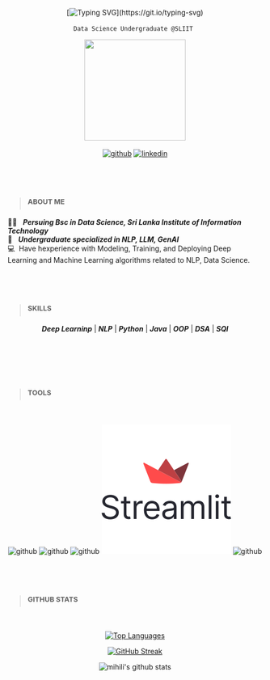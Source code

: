 <div align=center>

[![Typing SVG](https://readme-typing-svg.herokuapp.com?font=Fira+Code&pause=1000&width=435&lines=Hey+there,+Mihili+Upendra+here...)](https://git.io/typing-svg)
  
` Data Science Undergraduate @SLIIT  `

<img src="https://user-images.githubusercontent.com/66903669/200928633-837ca340-99fc-4e95-8d39-7bd360ab9f1e.gif" width="200" height="200"/>

<br/>
  
[<img src='https://cdn.jsdelivr.net/npm/simple-icons@3.0.1/icons/github.svg' alt='github' height='40'>](https://)
[<img src='https://cdn.jsdelivr.net/npm/simple-icons@3.0.1/icons/linkedin.svg' alt='linkedin' height='40'>](https://www.linkedin.com/in/mihili-upendra) 
#
<br/>

<div align=left>

> ### <sup> ABOUT ME </sup>

:man_student: &nbsp; ***Persuing Bsc in Data Science, Sri Lanka Institute of Information Technology<br />***
:briefcase: &nbsp; ***Undergraduate specialized in NLP, LLM, GenAI <br />***
:computer: &nbsp;Have hexperience with Modeling, Training, and Deploying Deep Learning and Machine Learning algorithms related to NLP, Data Science.
#
<br/>

> ### <sup> SKILLS</sup>

<div align=center>
  
***Deep Learninp*** | ***NLP*** | ***Python*** | ***Java*** | ***OOP*** | ***DSA*** | ***SQl***
  
<br/>

</div>

#
<br/>

> ### <sup> TOOLS </sup>

<br/>

<div align=center>

![github](https://www.vectorlogo.zone/logos/python/python-icon.svg)
![github](https://www.vectorlogo.zone/logos/tensorflow/tensorflow-icon.svg)
![github](https://www.vectorlogo.zone/logos/amazon_aws/amazon_aws-ar21.svg)
![github](https://github.com/devicons/devicon/blob/master/icons/streamlit/streamlit-original-wordmark.svg)
![github](https://www.vectorlogo.zone/logos/pocoo_flask/pocoo_flask-ar21.svg)


</div>

#
<br/>

</div>
<div align=left>

> ### <sup> GITHUB STATS </sup>
<br/>
</div>

[![Top Languages](https://github-readme-stats.vercel.app/api/top-langs/?username=Mihiliupendra&layout=compact&theme=vision-friendly-dark)](https://github.com/Mihiliupendra/github-readme-stats)

[![GitHub Streak](http://github-readme-streak-stats.herokuapp.com?user=Mihiliupendra&theme=dark&background=000000)](https://git.io/streak-stats)

![mihili's github stats](https://github-readme-stats.vercel.app/api?username=Mihiliupendra&count_private=true&show_icons=true&theme=vision-friendly-dark)

</div>
</div>
